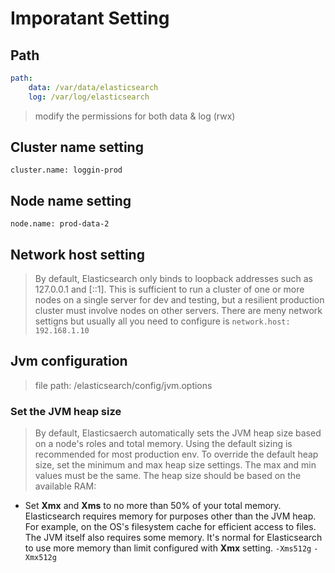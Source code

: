 # Imporatant Setting

## Path
```yaml
path:
	data: /var/data/elasticsearch
	log: /var/log/elasticsearch
```
> modify the permissions for both data & log (rwx)

## Cluster name setting
`cluster.name: loggin-prod`

## Node name setting
`node.name: prod-data-2`

## Network host setting
> By default, Elasticsearch only binds to loopback addresses such as 127.0.0.1 and [::1]. This is sufficient to run a cluster of one or more nodes on a single server for dev and testing, but a resilient production cluster must involve nodes on other servers. There are meny network settigns but usually all you need to configure is
`network.host: 192.168.1.10`

## Jvm configuration
> file path: /elasticsearch/config/jvm.options

### Set the JVM heap size
> By default, Elasticsaerch automatically sets the JVM heap size based on a node's roles and total  memory. Using the default sizing is recommended for most production env.
> To override the default heap size, set the minimum and max heap size settings. The max and min values must be the same.
> The heap size should be based on the available RAM:
- Set **Xmx** and **Xms** to no more than 50% of your total memory. Elasticsearch requires memory for purposes other than the JVM heap. For example, on the OS's filesystem cache for efficient access to files. The JVM itself also requires some memory. It's normal for Elasticsearch to use more memory than limit configured with **Xmx** setting.
`-Xms512g`
`-Xmx512g`

